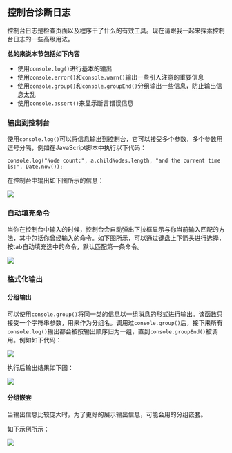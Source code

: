 ## 控制台诊断日志

控制台日志是检查页面以及程序干了什么的有效工具。现在请跟我一起来探索控制台日志的一些高级用法。

**总的来说本节包括如下内容**

* 使用`console.log()`进行基本的输出
* 使用`console.error()`和`console.warn()`输出一些引人注意的重要信息
* 使用`console.group()`和`console.groupEnd()`分组输出一些信息，防止输出信息太乱
* 使用`console.assert()`来显示断言错误信息

### 输出到控制台

使用`console.log()`可以将信息输出到控制台，它可以接受多个参数，多个参数用逗号分隔，例如在JavaScript脚本中执行以下代码：

`console.log("Node count:", a.childNodes.length, "and the current time is:", Date.now());`

在控制台中输出如下图所示的信息：

![](https://developers.google.cn/web/tools/chrome-devtools/console/images/console-write-log-multiple.png)

### 自动填充命令

当你在控制台中输入的时候，控制台会自动弹出下拉框显示与你当前输入匹配的方法，其中包括你曾经输入的命令。如下图所示，可以通过键盘上下箭头进行选择，按tab自动填充选中的命令，默认匹配第一条命令。

![](https://developers.google.cn/web/tools/chrome-devtools/console/images/autocomplete.png)

### 格式化输出

#### 分组输出

可以使用`console.group()`将同一类的信息以一组消息的形式进行输出。该函数只接受一个字符串参数，用来作为分组名。调用过`console.group()`后，接下来所有`console.log()`输出都会被按输出顺序归为一组，直到`console.groupEnd()`被调用。例如如下代码：

![](http://p1.bqimg.com/582863/e6427162dd2ff749.png)

执行后输出结果如下图：

![](https://developers.google.cn/web/tools/chrome-devtools/console/images/console-write-group.png)

#### 分组嵌套

当输出信息比较庞大时，为了更好的展示输出信息，可能会用的分组嵌套。

如下示例所示：

![](http://p1.bqimg.com/582863/2d78a589ce37afc3.png)

